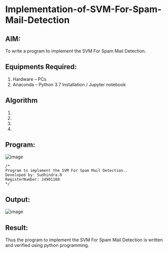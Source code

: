 # Implementation-of-SVM-For-Spam-Mail-Detection

## AIM:
To write a program to implement the SVM For Spam Mail Detection.

## Equipments Required:
1. Hardware – PCs
2. Anaconda – Python 3.7 Installation / Jupyter notebook

## Algorithm
1. 
2. 
3. 
4. 

## Program:
![image](https://github.com/user-attachments/assets/266ada98-ebe9-42ca-8364-076e1462379a)
```
/*
Program to implement the SVM For Spam Mail Detection..
Developed by: Sudhindra.R
RegisterNumber: 24901168
*/
```

## Output:
![image](https://github.com/user-attachments/assets/5d08fd22-fece-4d4b-908c-c3b9dfb562a3)



## Result:
Thus the program to implement the SVM For Spam Mail Detection is written and verified using python programming.
